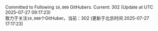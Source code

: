Committed to Following `10,000` GitHubers. Current: <!-- FOLLOWING_COUNT -->302<!-- FOLLOWING_COUNT --> (Update at UTC <!-- LAST_UPDATED -->2025-07-27 09:17:23<!-- LAST_UPDATED -->)<br>
致力于关注`10,000`个GitHuber。当前：<!-- FOLLOWING_COUNT -->302<!-- FOLLOWING_COUNT --> (更新于北京时间 <!-- LAST_UPDATED_CST -->2025-07-27 17:17:23<!-- LAST_UPDATED_CST -->)
